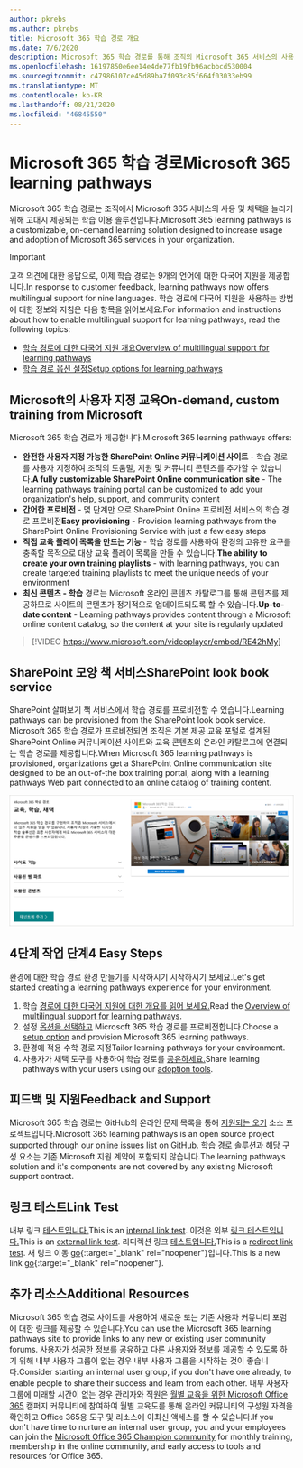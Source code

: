 ```yaml
---
author: pkrebs
ms.author: pkrebs
title: Microsoft 365 학습 경로 개요
ms.date: 7/6/2020
description: Microsoft 365 학습 경로를 통해 조직의 Microsoft 365 서비스의 사용 및 채택을 가동중지하는 방법에 대해 알아봅니다. 학습 경로에는 Microsoft 365 테넌트에 손쉽게 프로비전되는 사용자 지정 SharePoint Online 웹 파트 및 최신 SharePoint Online 통신 교육 사이트가 포함됩니다.
ms.openlocfilehash: 16197850e6ee14e4de77fb19fb96acbbcd530004
ms.sourcegitcommit: c47986107ce45d89ba7f093c85f664f03033eb99
ms.translationtype: MT
ms.contentlocale: ko-KR
ms.lasthandoff: 08/21/2020
ms.locfileid: "46845550"
---
```

# <a name="microsoft-365-learning-pathways"></a><span data-ttu-id="88988-104">Microsoft 365 학습 경로</span><span class="sxs-lookup"><span data-stu-id="88988-104">Microsoft 365 learning pathways</span></span> 
<span data-ttu-id="88988-105">Microsoft 365 학습 경로는 조직에서 Microsoft 365 서비스의 사용 및 채택을 늘리기 위해 고대시 제공되는 학습 이용 솔루션입니다.</span><span class="sxs-lookup"><span data-stu-id="88988-105">Microsoft 365 learning pathways is a customizable, on-demand learning solution designed to increase usage and adoption of Microsoft 365 services in your organization.</span></span>    

> [!IMPORTANT]
> <span data-ttu-id="88988-106">고객 의견에 대한 응답으로, 이제 학습 경로는 9개의 언어에 대한 다국어 지원을 제공합니다.</span><span class="sxs-lookup"><span data-stu-id="88988-106">In response to customer feedback, learning pathways now offers multilingual support for nine languages.</span></span> <span data-ttu-id="88988-107">학습 경로에 다국어 지원을 사용하는 방법에 대한 정보와 지침은 다음 항목을 읽어보세요.</span><span class="sxs-lookup"><span data-stu-id="88988-107">For information and instructions about how to enable multilingual support for learning pathways, read the following topics:</span></span> 
>- [<span data-ttu-id="88988-108">학습 경로에 대한 다국어 지원 개요</span><span class="sxs-lookup"><span data-stu-id="88988-108">Overview of multilingual support for learning pathways</span></span>](custom_overview_ml.md) 
>- [<span data-ttu-id="88988-109">학습 경로 옵션 설정</span><span class="sxs-lookup"><span data-stu-id="88988-109">Setup options for learning pathways</span></span>](custom_setupoptions.md)  

## <a name="on-demand-custom-training-from-microsoft"></a><span data-ttu-id="88988-110">Microsoft의 사용자 지정 교육</span><span class="sxs-lookup"><span data-stu-id="88988-110">On-demand, custom training from Microsoft</span></span>

<span data-ttu-id="88988-111">Microsoft 365 학습 경로가 제공합니다.</span><span class="sxs-lookup"><span data-stu-id="88988-111">Microsoft 365 learning pathways offers:</span></span>

- <span data-ttu-id="88988-112">**완전한 사용자 지정 가능한 SharePoint Online 커뮤니케이션 사이트** - 학습 경로를 사용자 지정하여 조직의 도움말, 지원 및 커뮤니티 콘텐츠를 추가할 수 있습니다.</span><span class="sxs-lookup"><span data-stu-id="88988-112">**A fully customizable SharePoint Online communication site** - The learning pathways training portal can be customized to add your organization's help, support, and community content</span></span>
- <span data-ttu-id="88988-113">**간어한 프로비전** - 몇 단계만 으로 SharePoint Online 프로비전 서비스의 학습 경로 프로비전</span><span class="sxs-lookup"><span data-stu-id="88988-113">**Easy provisioning** - Provision learning pathways from the SharePoint Online Provisioning Service with just a few easy steps</span></span>
- <span data-ttu-id="88988-114">**직접 교육 플레이 목록을 만드는 기능** - 학습 경로를 사용하여 환경의 고유한 요구를 충족할 목적으로 대상 교육 플레이 목록을 만들 수 있습니다.</span><span class="sxs-lookup"><span data-stu-id="88988-114">**The ability to create your own training playlists** - with learning pathways, you can create targeted training playlists to meet the unique needs of your environment</span></span>
- <span data-ttu-id="88988-115">**최신 콘텐츠 - 학습** 경로는 Microsoft 온라인 콘텐츠 카탈로그를 통해 콘텐츠를 제공하므로 사이트의 콘텐츠가 정기적으로 업데이트되도록 할 수 있습니다.</span><span class="sxs-lookup"><span data-stu-id="88988-115">**Up-to-date content** - Learning pathways provides content through a Microsoft online content catalog, so the content at your site is regularly updated</span></span>

> [!VIDEO https://www.microsoft.com/videoplayer/embed/RE42hMy]

## <a name="sharepoint-look-book-service"></a><span data-ttu-id="88988-116">SharePoint 모양 책 서비스</span><span class="sxs-lookup"><span data-stu-id="88988-116">SharePoint look book service</span></span>
<span data-ttu-id="88988-117">SharePoint 살펴보기 책 서비스에서 학습 경로를 프로비전할 수 있습니다.</span><span class="sxs-lookup"><span data-stu-id="88988-117">Learning pathways can be provisioned from the SharePoint look book service.</span></span> <span data-ttu-id="88988-118">Microsoft 365 학습 경로가 프로비전되면 조직은 기본 제공 교육 포털로 설계된 SharePoint Online 커뮤니케이션 사이트와 교육 콘텐츠의 온라인 카탈로그에 연결되는 학습 경로를 제공합니다.</span><span class="sxs-lookup"><span data-stu-id="88988-118">When Microsoft 365 learning pathways is provisioned, organizations get a SharePoint Online communication site designed to be an out-of-the box training portal, along with a learning pathways Web part connected to an online catalog of training content.</span></span> 

![cg-provision.png](media/cg-provision.png)

## <a name="4-easy-steps"></a><span data-ttu-id="88988-120">4단계 작업 단계</span><span class="sxs-lookup"><span data-stu-id="88988-120">4 Easy Steps</span></span>
<span data-ttu-id="88988-121">환경에 대한 학습 경로 환경 만들기를 시작하시기 시작하시기 보세요.</span><span class="sxs-lookup"><span data-stu-id="88988-121">Let's get started creating a learning pathways experience for your environment.</span></span>
1. <span data-ttu-id="88988-122">학습 [경로에 대한 다국어 지원에 대한 개요를 읽어 보세요.](custom_overview_ml.md)</span><span class="sxs-lookup"><span data-stu-id="88988-122">Read the [Overview of multilingual support for learning pathways](custom_overview_ml.md).</span></span> 
2. <span data-ttu-id="88988-123">설정 [옵션을 선택하고](custom_setupoptions.md) Microsoft 365 학습 경로를 프로비전합니다.</span><span class="sxs-lookup"><span data-stu-id="88988-123">Choose a [setup option](custom_setupoptions.md) and provision Microsoft 365 learning pathways.</span></span>  
3. <span data-ttu-id="88988-124">환경에 적용 수학 경로 지정</span><span class="sxs-lookup"><span data-stu-id="88988-124">Tailor learning pathways for your environment.</span></span>
4. <span data-ttu-id="88988-125">사용자가 채택 도구를 사용하여 학습 경로를 [공유하세요.](driveadoption.md)</span><span class="sxs-lookup"><span data-stu-id="88988-125">Share learning pathways with your users using our [adoption tools](driveadoption.md).</span></span>

## <a name="feedback-and-support"></a><span data-ttu-id="88988-126">피드백 및 지원</span><span class="sxs-lookup"><span data-stu-id="88988-126">Feedback and Support</span></span>

<span data-ttu-id="88988-127">Microsoft 365 학습 경로는 GitHub의 온라인 문제 목록을 통해 [지원되는 오기](https://aka.ms/CustomLearningHelp) 소스 프로젝트입니다.</span><span class="sxs-lookup"><span data-stu-id="88988-127">Microsoft 365 learning pathways is an open source project supported through our [online issues list](https://aka.ms/CustomLearningHelp) on GitHub.</span></span> <span data-ttu-id="88988-128">학습 경로 솔루션과 해당 구성 요소는 기존 Microsoft 지원 계약에 포함되지 않습니다.</span><span class="sxs-lookup"><span data-stu-id="88988-128">The learning pathways solution and it's components are not covered by any existing Microsoft support contract.</span></span>  
## <a name="link-test"></a><span data-ttu-id="88988-129">링크 테스트</span><span class="sxs-lookup"><span data-stu-id="88988-129">Link Test</span></span>
<span data-ttu-id="88988-130">내부 링크 [테스트입니다.](custom_setupoptions.md)</span><span class="sxs-lookup"><span data-stu-id="88988-130">This is an [internal link test](custom_setupoptions.md).</span></span> <span data-ttu-id="88988-131">이것은 외부 [링크 테스트입니다.](https://adoption.microsoft.com/)</span><span class="sxs-lookup"><span data-stu-id="88988-131">This is an [external link test](https://adoption.microsoft.com/).</span></span>
<span data-ttu-id="88988-132">리디렉션 링크 [테스트입니다.](https://aka.ms/CustomLearningHelp)</span><span class="sxs-lookup"><span data-stu-id="88988-132">This is a [redirect link test](https://aka.ms/CustomLearningHelp).</span></span>
<span data-ttu-id="88988-133">새 링크 이동 [go](http://stackoverflow.com){:target="_blank" rel="noopener"}입니다.</span><span class="sxs-lookup"><span data-stu-id="88988-133">This is a new link [go](http://stackoverflow.com){:target="_blank" rel="noopener"}.</span></span>

## <a name="additional-resources"></a><span data-ttu-id="88988-134">추가 리소스</span><span class="sxs-lookup"><span data-stu-id="88988-134">Additional Resources</span></span>
<span data-ttu-id="88988-135">Microsoft 365 학습 경로 사이트를 사용하여 새로운 또는 기존 사용자 커뮤니티 포럼에 대한 링크를 제공할 수 있습니다.</span><span class="sxs-lookup"><span data-stu-id="88988-135">You can use the Microsoft 365 learning pathways site to provide links to any new or existing user community forums.</span></span> <span data-ttu-id="88988-136">사용자가 성공한 정보를 공유하고 다른 사용자와 정보를 제공할 수 있도록 하기 위해 내부 사용자 그룹이 없는 경우 내부 사용자 그룹을 시작하는 것이 좋습니다.</span><span class="sxs-lookup"><span data-stu-id="88988-136">Consider starting an internal user group, if you don't have one already, to enable people to share their success and learn from each other.</span></span>  <span data-ttu-id="88988-137">내부 사용자 그룹에 미래할 시간이 없는 경우 관리자와 직원은 [월별 교육을 위한 Microsoft Office 365](https://aka.ms/O365Champions) 캠퍼지 커뮤니티에 참여하여 월별 교육도를 통해 온라인 커뮤니티의 구성원 자격을 확인하고 Office 365용 도구 및 리소스에 이최신 액세스를 할 수 있습니다.</span><span class="sxs-lookup"><span data-stu-id="88988-137">If you don't have time to nurture an internal user group, you and your employees can join the [Microsoft Office 365 Champion community](https://aka.ms/O365Champions) for monthly training, membership in the online community, and early access to tools and resources for Office 365.</span></span>  